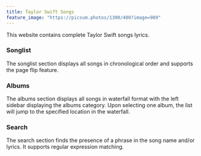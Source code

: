 ```yaml
---
title: Taylor Swift Songs
feature_image: "https://picsum.photos/1300/400?image=989"
---
```

This website contains complete Taylor Swift songs lyrics.
### Songlist
The songlist section displays all songs in chronological order and supports the page flip feature.
### Albums
The albums section displays all songs in waterfall format with the left sidebar displaying the albums category. Upon selecting one album, the list will jump to the specified location in the waterfall.
### Search
The search section finds the presence of a phrase in the song name and/or lyrics. It supports regular expression matching.
